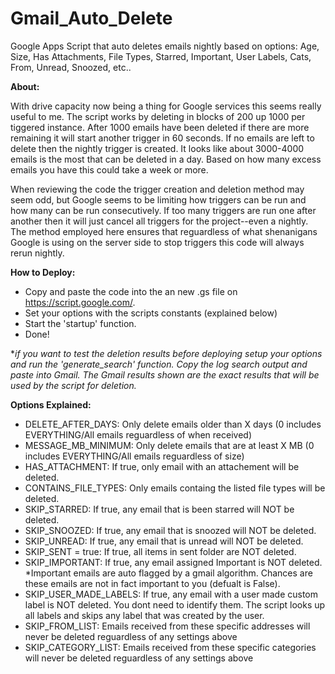 # Gmail_Auto_Delete
Google Apps Script that auto deletes emails nightly based on options: Age, Size, Has Attachments, File Types, Starred, Important, User Labels, Cats, From, Unread, Snoozed, etc..

**About:**

With drive capacity now being a thing for Google services this seems really useful to me. The script works by deleting in blocks of 200 up 1000 per tiggered instance. After 1000 emails have been deleted if there are more remaining it will start another trigger in 60 seconds. If no emails are left to delete then the nightly trigger is created. It looks like about 3000-4000 emails is the most that can be deleted in a day. Based on how many excess emails you have this could take a week or more.

When reviewing the code the trigger creation and deletion method may seem odd, but Google seems to be limiting how triggers can be run and how many can be run consecutively. If too many triggers are run one after another then it will just cancel all triggers for the project--even a nightly. The method employed here ensures that reguardless of what shenanigans Google is using on the server side to stop triggers this code will always rerun nightly. 


**How to Deploy:**
- Copy and paste the code into the an new .gs file on https://script.google.com/.
- Set your options with the scripts constants (explained below)
- Start the 'startup' function. 
- Done!

**if you want to test the deletion results before deploying setup your options and run the 'generate_search' function. Copy the log search output and paste into Gmail. The Gmail results shown are the exact results that will be used by the script for deletion.*

**Options Explained:**
- DELETE_AFTER_DAYS: Only delete emails older than X days (0 includes EVERYTHING/All emails reguardless of when received)
- MESSAGE_MB_MINIMUM: Only delete emails that are at least X MB (0 includes EVERYTHING/All emails reguardless of size)
- HAS_ATTACHMENT: If true, only email with an attachement will be deleted.
- CONTAINS_FILE_TYPES: Only emails containg the listed file types will be deleted.
- SKIP_STARRED: If true, any email that is been starred will NOT be deleted.
- SKIP_SNOOZED: If true, any email that is snoozed will NOT be deleted.
- SKIP_UNREAD: If true, any email that is unread will NOT be deleted.
- SKIP_SENT = true: If true, all items in sent folder are NOT deleted.
- SKIP_IMPORTANT: If true, any email assigned Important is NOT deleted. *Important emails are auto flagged by a gmail algorithm. Chances are these emails are not in fact important to you (defualt is False).
- SKIP_USER_MADE_LABELS: If true, any email with a user made custom label is NOT deleted. You dont need to identify them. The script looks up all labels and skips any label that was created by the user.
- SKIP_FROM_LIST: Emails received from these specific addresses will never be deleted reguardless of any settings above
- SKIP_CATEGORY_LIST: Emails received from these specific categories will never be deleted reguardless of any settings above
